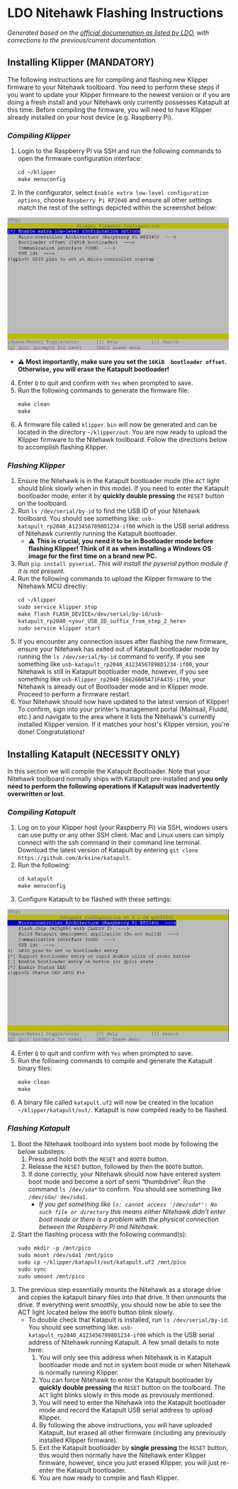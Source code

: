 # LDO Nitehawk Flashing Instructions
_Generated based on the <a href="https://docs.ldomotors.com/en/voron/nitehawk-sb#compiling-klipper-firmware">official documenation as listed by LDO</a>, with corrections to the previous/current documentation._

## Installing Klipper (MANDATORY)
The following instructions are for compiling and flashing new Klipper firmware to your Nitehawk toolboard. You need to perform these steps if you want to update your Klipper firmware to the newest version or if you are doing a fresh install and your Nitehawk only currently possesses Katapult at this time. Before compiling the firmware, you will need to have Klipper already installed on your host device (e.g. Raspberry Pi).

### _Compiling Klipper_
1. Login to the Raspberry Pi via SSH and run the following commands to open the firmware configuration interface:
   ```
   cd ~/klipper
   make menuconfig
   ```
2. In the configurator, select `Enable extra low-level configuration options`, choose `Raspberry Pi RP2040` and ensure all other settings match the rest of the settings depicted within the screenshot below:
<img src="https://github.com/TheMasterOfTech/LDO-Nitehawk/blob/main/klipper_make_settings.png" width="500" height="300" />

   - **⚠️ Most importantly, make sure you set the `16KiB  bootloader offset`. Otherwise, you will erase the Katapult bootloader!**
4. Enter `Q` to quit and confirm with `Yes` when prompted to save.
5. Run the following commands to generate the firmware file:
   ```
   make clean
   make
   ```
6. A firmware file called `klipper.bin` will now be generated and can be located in the directory `~/klipper/out`. You are now ready to upload the Klipper firmware to the Nitehawk toolboard. Follow the directions below to accomplish flashing Klipper.

### _Flashing Klipper_
1. Ensure the Nitehawk is in the Katapult bootloader mode (the `ACT` light should blink slowly when in this mode). If you need to enter the Katapult bootloader mode, enter it by **quickly double pressing** the ``RESET`` button on the toolboard.
2. Run `ls /dev/serial/by-id` to find the USB ID of your Nitehawk toolboard. You should see something like: `usb-katapult_rp2040_A1234567898D1234-if00` which is the USB serial address of Nitehawk currently running the Katapult bootloader.
   - ⚠️ **This is crucial, you need it to be in Bootloader mode before flashing Klipper! Think of it as when installing a Windows OS image for the first time on a brand new PC.**
3. Run `pip install pyserial`. _This will install the pyserial python module if it is not present._
4. Run the following commands to upload the Klipper firmware to the Nitehawk MCU directly:
   ```
   cd ~/klipper
   sudo service klipper stop
   make flash FLASH_DEVICE=/dev/serial/by-id/usb-katapult_rp2040_<your_USB_ID_suffix_from_step_2_here>
   sudo service klipper start
   ```
5. If you encounter any connection issues after flashing the new firmware, ensure your Nitehawk has exited out of Katapult bootloader mode by running the `ls /dev/serial/by-id` command to verify. If you see something like `usb-katapult_rp2040_A1234567898D1234-if00`, your Nitehawk is still in Katapult bootloader mode, however, if you see something like `usb-Klipper_rp2040_E6626005A71FA435-if00`, your Nitehawk is already out of Bootloader mode and in Klipper mode. Proceed to perform a firmware restart.
6. Your Nitehawk should now have updated to the latest version of Klipper! To confirm, sign into your printer's management portal (Mainsail, Fluidd, etc.) and navigate to the area where it lists the Nitehawk's currently installed Klipper version. If it matches your host's Klipper version, you're done! Congratulations!

## Installing Katapult (NECESSITY ONLY)
In this section we will compile the Katapult Bootloader. Note that your Nitehawk toolboard normally ships with Katapult pre-installed and **you only need to perform the following operations if Katapult was inadvertently overwritten or lost**. 

### _Compiling Katapult_
1. Log on to your Klipper host (your Raspberry Pi) via SSH, windows users can use putty or any other SSH client. Mac and Linux users can simply connect with the ssh command in their command line terminal. Download the latest version of Katapult by entering `git clone https://github.com/Arksine/katapult`.
2. Run the following:
   ```
   cd katapult
   make menuconfig
   ```
3. Configure Katapult to be flashed with these settings:
<img src="https://github.com/TheMasterOfTech/LDO-Nitehawk/blob/main/katapult_make_settings.png" width="500" height="300" />

4. Enter `Q` to quit and confirm with `Yes` when prompted to save.
5. Run the following commands to compile and generate the Katapult binary files:
   ```
   make clean
   make
   ```
6. A binary file called `katapult.uf2` will now be created in the location `~/klipper/katapult/out/`. Katapult is now compiled ready to be flashed.

### _Flashing Katapult_
1. Boot the Nitehawk toolboard into system boot mode by following the below substeps:
   1. Press and hold both the `RESET` and `BOOT0` button.
   2. Release the `RESET` button, followed by then the `BOOT0` button.
   3. If done correctly, your Nitehawk should now have entered system boot mode and become a sort of semi “thumbdrive”. Run the command `ls /dev/sda*` to confirm. You should see something like `/dev/sda/ dev/sda1`.
         - _If you get something like `ls: cannot access '/dev/sda*': No such file or directory` this means either Nitehawk didn't enter boot mode or there is a problem with the physical connection between the Raspberry Pi and Nitehawk._
2. Start the flashing process with the following command(s):
   ```
   sudo mkdir -p /mnt/pico
   sudo mount /dev/sda1 /mnt/pico
   sudo cp ~/klipper/katapult/out/katapult.uf2 /mnt/pico
   sudo sync
   sudo umount /mnt/pico
   ```
3. The previous step essentially mounts the Nitehawk as a storage drive and copies the katapult binary files into that drive. It then unmounts the drive. If everything went smoothly, you should now be able to see the ACT light located below the `BOOT0` button blink slowly.
   - To double check that Katapult is installed, run `ls /dev/serial/by-id`. You should see something like: `usb-katapult_rp2040_A1234567898D1234-if00` which is the USB serial address of Nitehawk running Katapult. A few small details to note here:
     1. You will only see this address when Nitehawk is in Katapult bootloader mode and not in system boot mode or when Nitehawk is normally running Klipper.
     2. You can force Nitehawk to enter the Katapult bootloader by **quickly double pressing** the ``RESET`` button on the toolboard. The `ACT` light blinks slowly in this mode as previously mentioned.
     3. You will need to enter the Nitehawk into the Katapult bootloader mode and record the Katapult USB serial address to upload Klipper.
     4. By following the above instructions, you will have uploaded Katapult, but erased all other firmware (including any previously installed Klipper firmware).
     5. Exit the Katapult bootloader by **single pressing** the `RESET` button, this would then normally have the Nitehawk enter Klipper firmware, however, since you just erased Klipper, you will just re-enter the Katapult bootloader.
     6. You are now ready to compile and flash Klipper.

